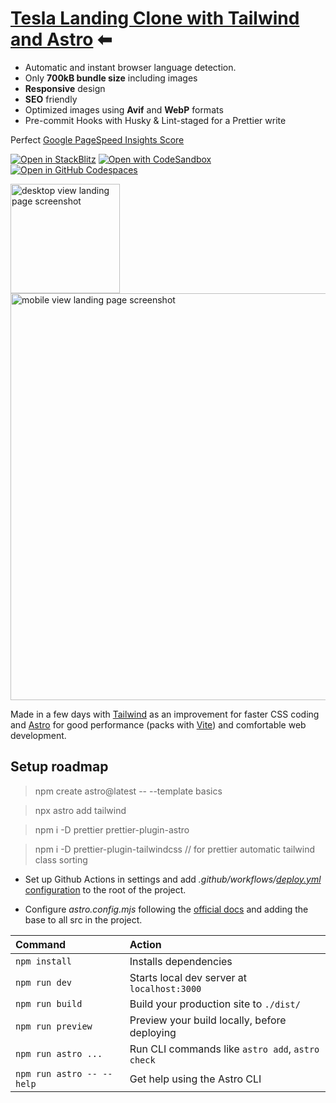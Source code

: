 # [Tesla Landing Clone with Tailwind and Astro](https://ferranjs.github.io/astro-tailwind-landing-0/) ⬅

- Automatic and instant browser language detection.
- Only **700kB bundle size** including images
- **Responsive** design
- **SEO** friendly
- Optimized images using **Avif** and **WebP** formats
- Pre-commit Hooks with Husky & Lint-staged for a Prettier write

Perfect [Google PageSpeed Insights Score](https://pagespeed.web.dev/analysis/https-ferranjs-github-io-astro-tailwind-landing-0-en/7wf6un5crn?form_factor=mobile)

[![Open in StackBlitz](https://developer.stackblitz.com/img/open_in_stackblitz.svg)](https://stackblitz.com/github/ferranJS/astro-tailwind-landing-0)
[![Open with CodeSandbox](https://assets.codesandbox.io/github/button-edit-lime.svg)](https://codesandbox.io/p/sandbox/github/ferranJS/astro-tailwind-landing-0)
[![Open in GitHub Codespaces](https://github.com/codespaces/badge.svg)](https://codespaces.new/ferranJS/astro-tailwind-landing-0?devcontainer_path=.devcontainer/basics/devcontainer.json)

<p float="left">
  <a href="https://ferranjs.github.io/astro-tailwind-landing-0">
    <img src="https://github.com/ferranJS/astro-tailwind-landing-0/blob/main/public/landing-screenshot-2.gif" width="175px" alt="desktop view landing page screenshot">
  </a>
  <a href="https://ferranjs.github.io/astro-tailwind-landing-0">
    <img src="https://github.com/ferranJS/astro-tailwind-landing-0/blob/main/public/landing-screenshot.gif" width="651px" alt="mobile view landing page screenshot">
  </a>
</p>

Made in a few days with [Tailwind](https://tailwindcss.com/) as an improvement for faster CSS coding and [Astro](https://astro.build/) for good performance (packs with [Vite](https://vitejs.dev/)) and comfortable web development.

## Setup roadmap

> npm create astro@latest -- --template basics

> npx astro add tailwind

> npm i -D prettier prettier-plugin-astro

> npm i -D prettier-plugin-tailwindcss // for prettier automatic tailwind class sorting

- Set up Github Actions in settings and add _.github/workflows/_[_deploy.yml_ configuration](https://github.com/ferranJS/astro-tailwind-landing-0/blob/main/.github/workflows/deploy.yml) to the root of the project.

- Configure _astro.config.mjs_ following the [official docs](https://docs.astro.build/en/guides/deploy/github/) and adding the base to all src in the project.


| Command                   | Action                                           |
| :------------------------ | :----------------------------------------------- |
| `npm install`             | Installs dependencies                            |
| `npm run dev`             | Starts local dev server at `localhost:3000`      |
| `npm run build`           | Build your production site to `./dist/`          |
| `npm run preview`         | Preview your build locally, before deploying     |
| `npm run astro ...`       | Run CLI commands like `astro add`, `astro check` |
| `npm run astro -- --help` | Get help using the Astro CLI                     |
